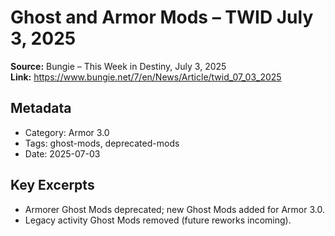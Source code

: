 # Ghost and Armor Mods – TWID July 3, 2025
**Source:** Bungie – This Week in Destiny, July 3, 2025  
**Link:** https://www.bungie.net/7/en/News/Article/twid_07_03_2025

## Metadata
- Category: Armor 3.0
- Tags: ghost-mods, deprecated-mods
- Date: 2025-07-03

## Key Excerpts
- Armorer Ghost Mods deprecated; new Ghost Mods added for Armor 3.0.
- Legacy activity Ghost Mods removed (future reworks incoming).
